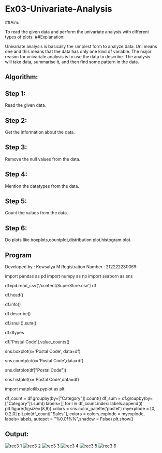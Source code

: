 # Ex03-Univariate-Analysis

##Aim:

To read the given data and perform the univariate analysis with different types of plots.
##Explanation:

Univariate analysis is basically the simplest form to analyze data. Uni means one and this means that the data has only one kind of variable. The major reason for univariate analysis is to use the data to describe. The analysis will take data, summarise it, and then find some pattern in the data.
## Algorithm:
## Step 1:
Read the given data.
## Step 2:
Get the information about the data.
## Step 3:
Remove the null values from the data.
## Step 4:
Mention the datatypes from the data.
## Step 5:
Count the values from the data.
## Step 6:
Do plots like boxplots,countplot,distribution plot,histogram plot.
## Program

Developed by : Kowsalya M
Registration Number : 212222230069


import pandas as pd
import numpy as np
import seaborn as sns

df=pd.read_csv('/content/SuperStore.csv')
df

df.head()

df.info()

df.describe()

df.isnull().sum()

df.dtypes

df['Postal Code'].value_counts()

sns.boxplot(x='Postal Code', data=df)

sns.countplot(x='Postal Code',data=df)

sns.distplot(df["Postal Code"])

sns.histplot(x='Postal Code',data=df)

import matplotlib.pyplot as plt

df_count = df.groupby(by=["Category"]).count()
df_sum = df.groupby(by=["Category"]).sum()
labels=[]
for i in df_count.index:
    labels.append(i)
plt.figure(figsize=(8,8))
colors = sns.color_palette('pastel')
myexplode = [0, 0.2,0]
plt.pie(df_count["Sales"], colors = colors,explode = myexplode, labels=labels, autopct = "%0.0f%%",shadow = False) 
plt.show()

## Output:
![rec3 1](https://user-images.githubusercontent.com/118671457/228624951-3b5c28a5-28c5-44be-9a54-1bdfbfafdb8c.png)
![rec3 2](https://user-images.githubusercontent.com/118671457/228624999-622c883a-a936-4cc1-b842-c44b15fbe6f6.png)
![rec3 3](https://user-images.githubusercontent.com/118671457/228625020-c76c68b0-d505-41ca-8328-82ebdb06ff7e.png)
![rec3 4](https://user-images.githubusercontent.com/118671457/228625074-d0713c0a-51c4-473f-a52f-5c1f85a186af.png)
![rec3 5](https://user-images.githubusercontent.com/118671457/228625114-22c37e3c-1de1-4344-ba6f-dbc6908c0a69.png)
![rec3 6](https://user-images.githubusercontent.com/118671457/228625149-2a3f5b68-929e-4bbc-89a6-cca98ee3ec68.png)

